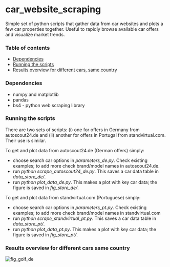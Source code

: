 # car_website_scraping
Simple set of python scripts that gather data from car websites and plots a few car properties together. Useful to rapidly browse available car offers and visualize market trends.

### Table of contents
- [Dependencies](#dependencies)
- [Running the scripts](#running-the-scripts)
- [Results overview for different cars, same country](#results-overview-for-different-cars-same-country)

### Dependencies

- numpy and matplotlib
- pandas
- bs4 - python web scraping library

### Running the scripts
There are two sets of scripts: (i) one for offers in Germany from autoscout24.de and (ii) another for offers in Portugal from standvirtual.com. Their use is similar.

To get and plot data from autoscout24.de (German offers) simply:
- choose search car options in *parameters_de.py*. Check existing examples; to add more check brand/model names in autoscout24.de.
- run *python scrape_autoscout24_de.py*. This saves a car data table in *data_store_de/*.
- run *python plot_data_de.py*. This makes a plot with key car data; the figure is saved in *fig_store_de/*.

To get and plot data from standvirtual.com (Portuguese) simply:
- choose search car options in *parameters_pt.py*. Check existing examples; to add more check brand/model names in standvirtual.com
- run *python scrape_standvirtual_pt.py*. This saves a car data table in *data_store_pt/*.
- run *python plot_data_pt.py*. This makes a plot with key car data; the figure is saved in *fig_store_pt/*.

### Results overview for different cars same country
![fig_golf_de](./data_store_de/fig_2016_kombi_volkswagen_golf.png)
